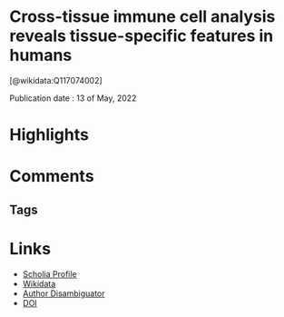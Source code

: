 
Cross-tissue immune cell analysis reveals tissue-specific features in humans
============================================================================
  
  [@wikidata:Q117074002]  
  
Publication date : 13 of May, 2022  

# Highlights

# Comments

<!-- Post print of Q107363182 -->

## Tags

# Links
  
 * [Scholia Profile](https://scholia.toolforge.org/work/Q117074002)  
 * [Wikidata](https://www.wikidata.org/wiki/Q117074002)  
 * [Author Disambiguator](https://author-disambiguator.toolforge.org/work_item_oauth.php?id=Q117074002&batch_id=&match=1&author_list_id=&doit=Get+author+links+for+work)  
 * [DOI](https://doi.org/10.1126/SCIENCE.ABL5197)  
